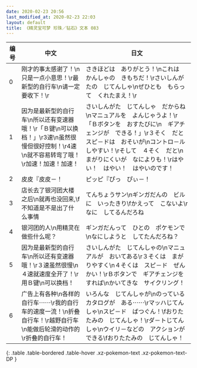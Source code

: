 ```yaml
---
date: 2020-02-23 20:56
last_modified_at: 2020-02-23 22:03
layout: default
title: 《精灵宝可梦 珍珠／钻石》文本 083
---
```

| 编号 | 中文 | 日文 |
| ---- | ---- | ---- |
| 0 | 刚才的事太感谢了！\n只是一点小意思！\r最新型的自行车\n请一定要收下！\r | さきほどは　ありがとう！\nこれは　かんしゃの　きもちだ！\rさいしんがたの　じてんしゃ\nぜひとも　もらって　くれたまえ！\r |
| 1 | 因为是最新型的自行车\n所以还有变速器哦！\r「Ｂ键\n可以换档！」\r3速\n虽然很慢但很好控制！\r4速\n就不容易转弯了哦！\r加速！加速！加速！ | さいしんがた　じてんしゃ　だからね\nマニュアルを　よんじゃうよ！\r「Ｂボタンを　おすたびに\n　ギアチェンジが　できる！」\r３そく　だと　スピ－ドは　おそいが\nコントロ－ル　しやすい！\rそして　４そく　だと\nまがりにくいが　なによりも！\rはやい！　はやい！　はやいのです！ |
| 2 | 皮皮『皮皮－！ | ピッピ『ぴっ　ぴぃ－！ |
| 3 | 店长去了银河团大楼之后\n就再也没回来,\f不知道是不是出了什么事情 | てんちょうサン\nギンガだんの　ビルに　いったきり\fかえって　こないよ\rなに　してるんだろね |
| 4 | 银河团的人\n用精灵在做些什么呢？ | ギンガだんって　ひとの　ポケモンで\nなにしようと　してたんだろね？ |
| 5 | 因为是最新型的自行车\n所以还有变速器哦！\r３速虽然很慢\n４速就速度全开了！\r用Ｂ键\n可以换档！ | さいしんがた　じてんしゃの\nマニュアルが　おいてある\r３そくは　まがりやすく\n４そくは　スピ－ド　ぜんかい！\rＢボタンで　ギアチェンジを　すれば\nかいてきな　サイクリング！ |
| 6 | 广告上有各种\n各样的自行车⋯⋯\r我的自行车的速度一流！\n折叠自行车！\r越野自行车\n能做后轮滑的动作的\r折叠的自行车！ | いろんな　じてんしゃが\nのっている　カタログが　ある⋯⋯\rマッハじてんしゃ\nスピ－ド　ばつぐん！\fおりたたみの　じてんしゃ！\rダ－トじてんしゃ\nウイリ－などの　アクションができる\fおりたたみの　じてんしゃ！ |
{: .table .table-bordered .table-hover .xz-pokemon-text .xz-pokemon-text-DP }